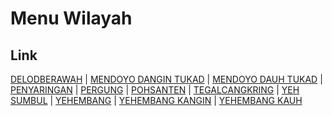 # Menu Wilayah

## Link

[DELODBERAWAH](https://github.com/gigit-pemilu/pemilu-2024-51-bali/tree/main/pilpres/hitung-suara/sub/51-bali/sub/01-jembrana/sub/02-mendoyo/sub/2005-delodberawah)
 | 
[MENDOYO DANGIN TUKAD](https://github.com/gigit-pemilu/pemilu-2024-51-bali/tree/main/pilpres/hitung-suara/sub/51-bali/sub/01-jembrana/sub/02-mendoyo/sub/2003-mendoyo-dangin-tukad)
 | 
[MENDOYO DAUH TUKAD](https://github.com/gigit-pemilu/pemilu-2024-51-bali/tree/main/pilpres/hitung-suara/sub/51-bali/sub/01-jembrana/sub/02-mendoyo/sub/2001-mendoyo-dauh-tukad)
 | 
[PENYARINGAN](https://github.com/gigit-pemilu/pemilu-2024-51-bali/tree/main/pilpres/hitung-suara/sub/51-bali/sub/01-jembrana/sub/02-mendoyo/sub/2007-penyaringan)
 | 
[PERGUNG](https://github.com/gigit-pemilu/pemilu-2024-51-bali/tree/main/pilpres/hitung-suara/sub/51-bali/sub/01-jembrana/sub/02-mendoyo/sub/2004-pergung)
 | 
[POHSANTEN](https://github.com/gigit-pemilu/pemilu-2024-51-bali/tree/main/pilpres/hitung-suara/sub/51-bali/sub/01-jembrana/sub/02-mendoyo/sub/2002-pohsanten)
 | 
[TEGALCANGKRING](https://github.com/gigit-pemilu/pemilu-2024-51-bali/tree/main/pilpres/hitung-suara/sub/51-bali/sub/01-jembrana/sub/02-mendoyo/sub/1006-tegalcangkring)
 | 
[YEH SUMBUL](https://github.com/gigit-pemilu/pemilu-2024-51-bali/tree/main/pilpres/hitung-suara/sub/51-bali/sub/01-jembrana/sub/02-mendoyo/sub/2009-yeh-sumbul)
 | 
[YEHEMBANG](https://github.com/gigit-pemilu/pemilu-2024-51-bali/tree/main/pilpres/hitung-suara/sub/51-bali/sub/01-jembrana/sub/02-mendoyo/sub/2008-yehembang)
 | 
[YEHEMBANG KANGIN](https://github.com/gigit-pemilu/pemilu-2024-51-bali/tree/main/pilpres/hitung-suara/sub/51-bali/sub/01-jembrana/sub/02-mendoyo/sub/2011-yehembang-kangin)
 | 
[YEHEMBANG KAUH](https://github.com/gigit-pemilu/pemilu-2024-51-bali/tree/main/pilpres/hitung-suara/sub/51-bali/sub/01-jembrana/sub/02-mendoyo/sub/2010-yehembang-kauh)

